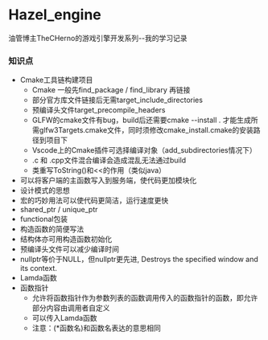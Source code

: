 # Hazel_engine

油管博主TheCHerno的游戏引擎开发系列--我的学习记录





### 知识点

- Cmake工具链构建项目
  - Cmake 一般先find_package / find_library 再链接
  - 部分官方库文件链接后无需target_include_directories
  - 预编译头文件target_precompile_headers
  - GLFW的cmake文件有bug，build后还需要cmake --install . 才能生成所需glfw3Targets.cmake文件，同时须修改cmake_install.cmake的安装路径到项目下
  - Vscode上的Cmake插件可选择编译对象（add_subdirectories情况下）
  - .c 和 .cpp文件混合编译会造成混乱无法通过build
  - 类重写ToString()和<<的作用（类似java）
- 可以将客户端的主函数写入到服务端，使代码更加模块化
- 设计模式的思想
- 宏的巧妙用法可以使代码更简洁，运行速度更快
- shared_ptr / unique_ptr
- functional包装
- 构造函数的简便写法
- 结构体亦可用构造函数初始化
- 预编译头文件可以减少编译时间
- nullptr等价于NULL，但nullptr更先进, Destroys the specified window and its context.
- Lamda函数
- 函数指针
  - 允许将函数指针作为参数列表的函数调用传入的函数指针的函数，即允许部分内容由调用者自定义
  - 可以传入Lamda函数
  - 注意：(*函数名)和函数名表达的意思相同


